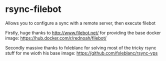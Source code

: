 # rsync-filebot
Allows you to configure a sync with a remote server, then execute filebot

Firstly, huge thanks to http://www.filebot.net/ for providing the base docker image: https://hub.docker.com/r/rednoah/filebot/

Secondly massive thanks to fxleblanc for solving most of the tricky rsync stuff for me wioth his base image: https://github.com/fxleblanc/rsync-vps 

